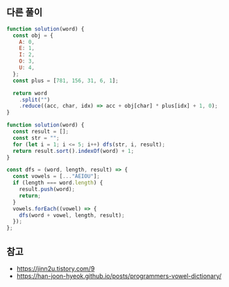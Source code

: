 ## 다른 풀이

```js
function solution(word) {
  const obj = {
    A: 0,
    E: 1,
    I: 2,
    O: 3,
    U: 4,
  };
  const plus = [781, 156, 31, 6, 1];

  return word
    .split("")
    .reduce((acc, char, idx) => acc + obj[char] * plus[idx] + 1, 0);
}
```

```js
function solution(word) {
  const result = [];
  const str = "";
  for (let i = 1; i <= 5; i++) dfs(str, i, result);
  return result.sort().indexOf(word) + 1;
}

const dfs = (word, length, result) => {
  const vowels = [..."AEIOU"];
  if (length === word.length) {
    result.push(word);
    return;
  }
  vowels.forEach((vowel) => {
    dfs(word + vowel, length, result);
  });
};
```

## 참고

- https://jinn2u.tistory.com/9
- https://han-joon-hyeok.github.io/posts/programmers-vowel-dictionary/
